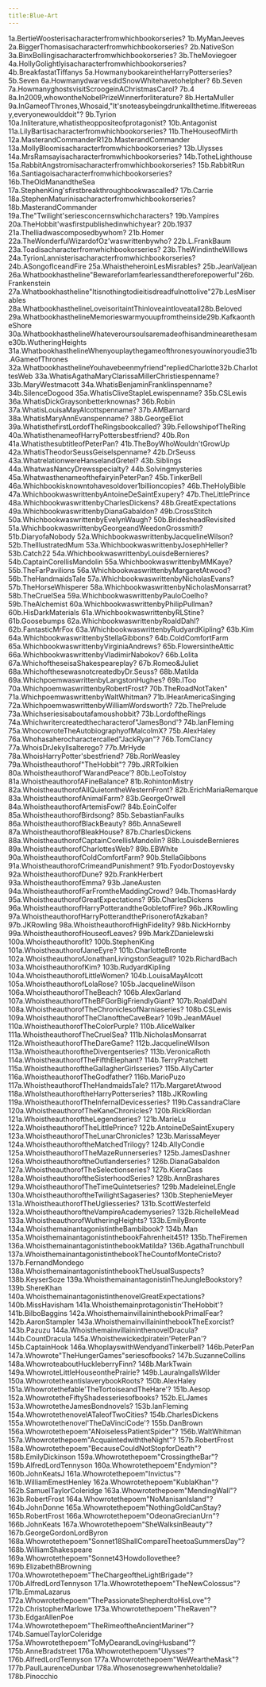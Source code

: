 ```yaml
---
title:Blue-Art
---
```

1a.BertieWoosterisacharacterfromwhichbookorseries?
1b.MyManJeeves
2a.BiggerThomasisacharacterfromwhichbookorseries?
2b.NativeSon
3a.BinxBollingisacharacterfromwhichbookorseries?
3b.TheMoviegoer
4a.HollyGolightlyisacharacterfromwhichbookorseries?
4b.BreakfastatTiffanys
5a.HowmanybookareintheHarryPotterseries?
5b.Seven
6a.HowmanydwarvesdidSnowWhitehavetohelpher?
6b.Seven
7a.HowmanyghostsvisitScroogeinAChristmasCarol?
7b.4
8a.In2009,whowontheNobelPrizeWinnerforliterature?
8b.HertaMuller
9a.InGameofThrones,Whosaid,"It'snoteasybeingdrunkallthetime.Ifitwereeasy,everyonewoulddoit"?
9b.Tyrion
10a.Inliterature,whatistheoppositeofprotagonist?
10b.Antagonist
11a.LilyBartisacharacterfromwhichbookorseries?
11b.TheHouseofMirth
12a.MasterandCommanderR12b.MasterandCommander
13a.MollyBloomisacharacterfromwhichbookorseries?
13b.Ulysses
14a.MrsRamsayisacharacterfromwhichbookorseries?
14b.TotheLighthouse
15a.RabbitAngstromisacharacterfromwhichbookorseries?
15b.RabbitRun
16a.Santiagoisacharacterfromwhichbookorseries?
16b.TheOldManandtheSea
17a.StephenKing'sfirstbreakthroughbookwascalled?
17b.Carrie
18a.StephenMaturinisacharacterfromwhichbookorseries?
18b.MasterandCommander
19a.The"Twilight'seriesconcernswhichcharacters?
19b.Vampires
20a.TheHobbit'wasfirstpublishedinwhichyear?
20b.1937
21a.Thelliadwascomposedbywhom?
21b.Homer
22a.TheWonderfulWizardofOz'waswrittenbywho?
22b.L.FrankBaum
23a.Toadisacharacterfromwhichbookorseries?
23b.TheWindintheWillows
24a.TyrionLannisterisacharacterfromwhichbookorseries?
24b.ASongofIceandFire
25a.WhaistheheroinLesMisrables?
25b.JeanValjean
26a.Whatbookhastheline"BewareforIamfearlessandthereforepowerful"26b.Frankenstein
27a.Whatbookhastheline"Itisnothingtodieitisdreadfulnottolive"27b.LesMiserables
28a.WhatbookhasthelineLoveisoritaintThinloveaintloveatall28b.Beloved
29a.WhatbookhasthelineMemorieswarmyouupfromtheinside29b.KafkaontheShore
30a.WhatbookhasthelineWhateveroursoulsaremadeofhisandminearethesame30b.WutheringHeights
31a.WhatbookhasthelineWhenyouplaythegameofthronesyouwinoryoudie31b.AGameofThrones
32a.WhatbookhasthelineYouhavebeenmyfriend"repliedCharlotte32b.CharlottesWeb
33a.WhatisAgathaMaryClarissaMillerChristiespenname?
33b.MaryWestmacott
34a.WhatisBenjaminFranklinspenname?
34b.SilenceDogood
35a.WhatisCliveStapleLewispenname?
35b.CSLewis
36a.WhatisDickGraysonbetterknownas?
36b.Robin
37a.WhatisLouisaMayAlcottspenname?
37b.AMBarnard
38a.WhatisMaryAnnEvanspenname?
38b.GeorgeEliot
39a.WhatisthefirstLordofTheRingsbookcalled?
39b.FellowshipofTheRing
40a.WhatisthenameofHarryPottersbestfriend?
40b.Ron
41a.WhatisthesubtitleofPeterPan?
41b.TheBoyWhoWouldn'tGrowUp
42a.WhatisTheodorSeussGeiselspenname?
42b.DrSeuss
43a.WhatrelationwereHanselandGretel?
43b.Siblings
44a.WhatwasNancyDrewsspecialty?
44b.Solvingmysteries
45a.WhatwasthenameofthefairyinPeterPan?
45b.TinkerBell
46a.Whichbookisknowntohavesoldover1billioncopies?
46b.TheHolyBible
47a.WhichbookwaswrittenbyAntoineDeSaintExupery?
47b.TheLittlePrince
48a.WhichbookwaswrittenbyCharlesDickens?
48b.GreatExpectations
49a.WhichbookwaswrittenbyDianaGabaldon?
49b.CrossStitch
50a.WhichbookwaswrittenbyEvelynWaugh?
50b.BridesheadRevisited
51a.WhichbookwaswrittenbyGeorgeandWeedonGrossmith?
51b.DiaryofaNobody
52a.WhichbookwaswrittenbyJacquelineWilson?
52b.ThelllustratedMum
53a.WhichbookwaswrittenbyJosephHeller?
53b.Catch22
54a.WhichbookwaswrittenbyLouisdeBernieres?
54b.CaptainCorellisMandolin
55a.WhichbookwaswrittenbyMMKaye?
55b.TheFarPavilions
56a.WhichbookwaswrittenbyMargaretAtwood?
56b.TheHandmaidsTale
57a.WhichbookwaswrittenbyNicholasEvans?
57b.TheHorseWhisperer
58a.WhichbookwaswrittenbyNicholasMonsarrat?
58b.TheCruelSea
59a.WhichbookwaswrittenbyPauloCoelho?
59b.TheAlchemist
60a.WhichbookwaswrittenbyPhilipPullman?
60b.HisDarkMaterials
61a.WhichbookwaswrittenbyRLStine?
61b.Goosebumps
62a.WhichbookwaswrittenbyRoaldDahl?
62b.FantasticMrFox
63a.WhichbookwaswrittenbyRudyardKipling?
63b.Kim
64a.WhichbookwaswrittenbyStellaGibbons?
64b.ColdComfortFarm
65a.WhichbookwaswrittenbyVirginiaAndrews?
65b.FlowersintheAttic
66a.WhichbookwaswrittenbyVladimirNabokov?
66b.Lolita
67a.WhichoftheseisaShakespeareplay?
67b.Romeo&Juliet
68a.WhichofthesewasnotcreatedbyDr.Seuss?
68b.Matilda
69a.WhichpoemwaswrittenbyLangstonHughes?
69b.IToo
70a.WhichpoemwaswrittenbyRobertFrost?
70b.TheRoadNotTaken"
71a.WhichpoemwaswrittenbyWaltWhitman?
71b.IHearAmericaSinging
72a.WhichpoemwaswrittenbyWilliamWordsworth?
72b.ThePrelude
73a.Whichseriesisaboutafamoushobbit?
73b.LordoftheRings
74a.Whichwritercreatedthecharacterof"JamesBond'?
74b.lanFleming
75a.WhocowroteTheAutobiographyofMalcolmX?
75b.AlexHaley
76a.Whohasaherocharactercalled"JackRyan"?
76b.TomClancy
77a.WhoisDrJekyllsalterego?
77b.MrHyde
78a.WhoisHarryPotter'sbestfriend?
78b.RonWeasley
79a.Whoistheauthorof"TheHobbit"?
79b.JRRTolkien
80a.Whoistheauthorof‘WarandPeace’?
80b.LeoTolstoy
81a.WhoistheauthorofAFineBalance?
81b.RohintonMistry
82a.WhoistheauthorofAllQuietontheWesternFront?
82b.ErichMariaRemarque
83a.WhoistheauthorofAnimalFarm?
83b.GeorgeOrwell
84a.WhoistheauthorofArtemisFowl?
84b.EoinColfer
85a.WhoistheauthorofBirdsong?
85b.SebastianFaulks
86a.WhoistheauthorofBlackBeauty?
86b.AnnaSewell
87a.WhoistheauthorofBleakHouse?
87b.CharlesDickens
88a.WhoistheauthorofCaptainCorellisMandolin?
88b.LouisdeBernieres
89a.WhoistheauthorofCharlottesWeb?
89b.EBWhite
90a.WhoistheauthorofColdComfortFarm?
90b.StellaGibbons
91a.WhoistheauthorofCrimeandPunishment?
91b.FyodorDostoyevsky
92a.WhoistheauthorofDune?
92b.FrankHerbert
93a.WhoistheauthorofEmma?
93b.JaneAusten
94a.WhoistheauthorofFarFromtheMaddingCrowd?
94b.ThomasHardy
95a.WhoistheauthorofGreatExpectations?
95b.CharlesDickens
96a.WhoistheauthorofHarryPotterandtheGobletofFire?
96b.JKRowling
97a.WhoistheauthorofHarryPotterandthePrisonerofAzkaban?
97b.JKRowling
98a.WhoistheauthorofHighFidelity?
98b.NickHornby
99a.WhoistheauthorofHouseofLeaves?
99b.MarkZDanielewski
100a.WhoistheauthorofIt?
100b.StephenKing
101a.WhoistheauthorofJaneEyre?
101b.CharlotteBronte
102a.WhoistheauthorofJonathanLivingstonSeagull?
102b.RichardBach
103a.WhoistheauthorofKim?
103b.RudyardKipling
104a.WhoistheauthorofLittleWomen?
104b.LouisaMayAlcott
105a.WhoistheauthorofLolaRose?
105b.JacquelineWilson
106a.WhoistheauthorofTheBeach?
106b.AlexGarland
107a.WhoistheauthorofTheBFGorBigFriendlyGiant?
107b.RoaldDahl
108a.WhoistheauthorofTheChroniclesofNarniaseries?
108b.CSLewis
109a.WhoistheauthorofTheClanoftheCaveBear?
109b.JeanMAuel
110a.WhoistheauthorofTheColorPurple?
110b.AliceWalker
111a.WhoistheauthorofTheCruelSea?
111b.NicholasMonsarrat
112a.WhoistheauthorofTheDareGame?
112b.JacquelineWilson
113a.WhoistheauthoroftheDivergentseries?
113b.VeronicaRoth
114a.WhoistheauthorofTheFifthElephant?
114b.TerryPratchett
115a.WhoistheauthoroftheGallagherGirlsseries?
115b.AllyCarter
116a.WhoistheauthorofTheGodfather?
116b.MarioPuzo
117a.WhoistheauthorofTheHandmaidsTale?
117b.MargaretAtwood
118a.WhoIstheauthoroftheHarryPotterseries?
118b.JKRowling
119a.WhoistheauthorofTheInfernalDevicesseries?
119b.CassandraClare
120a.WhoistheauthorofTheKaneChronicles?
120b.RickRiordan
121a.WhoistheauthoroftheLegendseries?
121b.MarieLu
122a.WhoistheauthorofTheLittlePrince?
122b.AntoineDeSaintExupery
123a.WhoistheauthorofTheLunarChronicles?
123b.MarissaMeyer
124a.WhoistheauthoroftheMatchedTrilogy?
124b.AllyCondie
125a.WhoistheauthorofTheMazeRunnerseries?
125b.JamesDashner
126a.WhoistheauthoroftheOutlanderseries?
126b.DianaGabaldon
127a.WhoistheauthorofTheSelectionseries?
127b.KieraCass
128a.WhoistheauthoroftheSisterhoodSeries?
128b.AnnBrashares
129a.WhoistheauthorofTheTimeQuintetseries?
129b.MadeleineLEngle
130a.WhoistheauthoroftheTwilightSagaseries?
130b.StephenieMeyer
131a.WhoistheauthorofTheUgliesseries?
131b.ScottWesterfeld
132a.WhoistheauthoroftheVampireAcademyseries?
132b.RichelleMead
133a.WhoistheauthorofWutheringHeights?
133b.EmilyBronte
134a.WhoisthemainantagonistintheBambibook?
134b.Man
135a.WhoisthemainantagonistinthebookFahrenheit451?
135b.TheFiremen
136a.WhoisthemainantagonistinthebookMatilda?
136b.AgathaTrunchbull
137a.WhoisthemainantagonistinthebookTheCountofMonteCristo?
137b.FernandMondego
138a.WhoisthemainantagonistinthebookTheUsualSuspects?
138b.KeyserSoze
139a.WhoisthemainantagonistinTheJungleBookstory?
139b.ShereKhan
140a.WhoisthemainantagonistinthenovelGreatExpectations?
140b.MissHavisham
141a.Whoisthemainprotagonistin‘TheHobbit'?
141b.BilboBaggins
142a.WhoisthemainvillaininthebookPrimalFear?
142b.AaronStampler
143a.WhoisthemainvillaininthebookTheExorcist?
143b.Pazuzu
144a.WhoisthemainvillaininthenovelDracula?
144b.CountDracula
145a.Whoisthewickedpiratein'PeterPan'?
145b.CaptainHook
146a.WhoplayswithWendyandTinkerbell?
146b.PeterPan
147a.Whowrote"TheHungerGames"seriesofbooks?
147b.SuzanneCollins
148a.WhowroteaboutHuckleberryFinn?
148b.MarkTwain
149a.WhowroteLittleHouseonthePrairie?
149b.LauraIngallsWilder
150a.WhowrotetheantislaverybookRoots?
150b.AlexHaley
151a.Whowrotethefable'TheTortoiseandTheHare'?
151b.Aesop
152a.WhowrotetheFiftyShadesseriesofbooks?
152b.ELJames
153a.WhowrotetheJamesBondnovels?
153b.lanFleming
154a.WhowrotethenovelATaleofTwoCities?
154b.CharlesDickens
155a.Whowrotethenovel'TheDaVinciCode'?
155b.DanBrown
156a.Whowrotethepoem"ANoiselessPatientSpider"?
156b.WaltWhitman
157a.Whowrotethepoem"AcquaintedwiththeNight"?
157b.RobertFrost
158a.Whowrotethepoem"BecauseCouldNotStopforDeath"?
158b.EmilyDickinson
159a.Whowrotethepoem"CrossingtheBar"?
159b.AlfredLordTennyson
160a.Whowrotethepoem"Endymion"?
160b.JohnKeatsJ
161a.Whowrotethepoem"Invictus"?
161b.WilliamEmestHenley
162a.Whowrotethepoem"KublaKhan"?
162b.SamuelTaylorColeridge
163a.Whowrotethepoem"MendingWall"?
163b.RobertFrost
164a.Whowrotethepoem"NoManisanIsland"?
164b.JohnDonne
165a.Whowrotethepoem"NothingGoldCanStay?
165b.RobertFrost
166a.Whowrotethepoem"OdeonaGrecianUrn"?
166b.JohnKeats
167a.Whowrotethepoem"SheWalksinBeauty"?
167b.GeorgeGordonLordByron
168a.Whowrotethepoem"Sonnet18ShallCompareTheetoaSummersDay"?
168b.WilliamShakespeare
169a.Whowrotethepoem"Sonnet43HowdoIlovethee?
169b.ElizabethBBrowning
170a.Whowrotethepoem"TheChargeoftheLightBrigade"?
170b.AlfredLordTennyson
171a.Whowrotethepoem"TheNewColossus"?
171b.EmmaLazarus
172a.Whowrotethepoem"ThePassionateShepherdtoHisLove"?
172b.ChristopherMarlowe
173a.Whowrotethepoem"TheRaven"?
173b.EdgarAllenPoe
174a.Whowrotethepoem"TheRimeoftheAncientMariner"?
174b.SamuelTaylorColeridge
175a.Whowrotethepoem"ToMyDearandLovingHusband"?
175b.AnneBradstreet
176a.Whowrotethepoem"Ulysses"?
176b.AlfredLordTennyson
177a.Whowrotethepoem"WeWeartheMask"?
177b.PaulLaurenceDunbar
178a.Whosenosegrewwhenhetoldalie?
178b.Pinocchio
